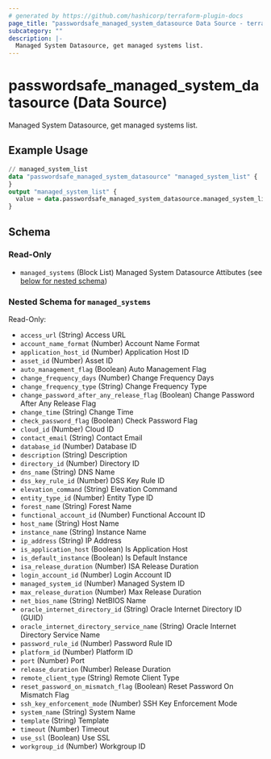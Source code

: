 ```yaml
---
# generated by https://github.com/hashicorp/terraform-plugin-docs
page_title: "passwordsafe_managed_system_datasource Data Source - terraform-provider-passwordsafe"
subcategory: ""
description: |-
  Managed System Datasource, get managed systems list.
---
```


# passwordsafe_managed_system_datasource (Data Source)

Managed System Datasource, get managed systems list.

## Example Usage

```terraform
// managed_system_list
data "passwordsafe_managed_system_datasource" "managed_system_list" {
}
output "managed_system_list" {
  value = data.passwordsafe_managed_system_datasource.managed_system_list.managed_systems[0].system_name
}
```

<!-- schema generated by tfplugindocs -->
## Schema

### Read-Only

- `managed_systems` (Block List) Managed System Datasource Attibutes (see [below for nested schema](#nestedblock--managed_systems))

<a id="nestedblock--managed_systems"></a>
### Nested Schema for `managed_systems`

Read-Only:

- `access_url` (String) Access URL
- `account_name_format` (Number) Account Name Format
- `application_host_id` (Number) Application Host ID
- `asset_id` (Number) Asset ID
- `auto_management_flag` (Boolean) Auto Management Flag
- `change_frequency_days` (Number) Change Frequency Days
- `change_frequency_type` (String) Change Frequency Type
- `change_password_after_any_release_flag` (Boolean) Change Password After Any Release Flag
- `change_time` (String) Change Time
- `check_password_flag` (Boolean) Check Password Flag
- `cloud_id` (Number) Cloud ID
- `contact_email` (String) Contact Email
- `database_id` (Number) Database ID
- `description` (String) Description
- `directory_id` (Number) Directory ID
- `dns_name` (String) DNS Name
- `dss_key_rule_id` (Number) DSS Key Rule ID
- `elevation_command` (String) Elevation Command
- `entity_type_id` (Number) Entity Type ID
- `forest_name` (String) Forest Name
- `functional_account_id` (Number) Functional Account ID
- `host_name` (String) Host Name
- `instance_name` (String) Instance Name
- `ip_address` (String) IP Address
- `is_application_host` (Boolean) Is Application Host
- `is_default_instance` (Boolean) Is Default Instance
- `isa_release_duration` (Number) ISA Release Duration
- `login_account_id` (Number) Login Account ID
- `managed_system_id` (Number) Managed System ID
- `max_release_duration` (Number) Max Release Duration
- `net_bios_name` (String) NetBIOS Name
- `oracle_internet_directory_id` (String) Oracle Internet Directory ID (GUID)
- `oracle_internet_directory_service_name` (String) Oracle Internet Directory Service Name
- `password_rule_id` (Number) Password Rule ID
- `platform_id` (Number) Platform ID
- `port` (Number) Port
- `release_duration` (Number) Release Duration
- `remote_client_type` (String) Remote Client Type
- `reset_password_on_mismatch_flag` (Boolean) Reset Password On Mismatch Flag
- `ssh_key_enforcement_mode` (Number) SSH Key Enforcement Mode
- `system_name` (String) System Name
- `template` (String) Template
- `timeout` (Number) Timeout
- `use_ssl` (Boolean) Use SSL
- `workgroup_id` (Number) Workgroup ID

